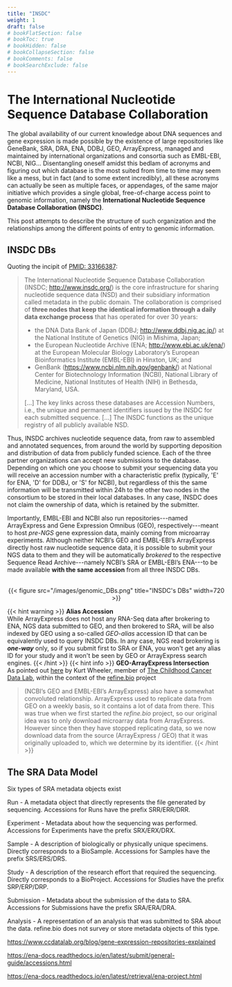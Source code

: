 ```yaml
---
title: "INSDC"
weight: 1
draft: false
# bookFlatSection: false
# bookToc: true
# bookHidden: false
# bookCollapseSection: false
# bookComments: false
# bookSearchExclude: false
---
```


# The International Nucleotide Sequence Database Collaboration

The global availability of our current knowledge about DNA sequences and gene
expression is made possible by the existence of large repositories like
GeneBank, SRA, DRA, ENA, DDBJ, GEO, ArrayExpress, managed and maintained by
international organizations and consortia such as EMBL-EBI, NCBI, NIG...
Disentangling oneself amidst this bedlam of acronyms and figuring out which
database is the most suited from time to time may seem like a mess, but in fact
(and to some extent incredibly), all these acronyms can actually be seen as
multiple faces, or appendages, of the same major initiative which provides a
single global, free-of-charge access point to genomic information, namely the
__International Nucleotide Sequence Database Collaboration (INSDC)__.

This post attempts to describe the structure of such organization and the
relationships among the different points of entry to genomic information.

## INSDC DBs

Quoting the incipit of
[PMID: 33166387](https://pubmed.ncbi.nlm.nih.gov/33166387/):

> The International Nucleotide Sequence Database Collaboration (INSDC;
> http://www.insdc.org/) is the core infrastructure for sharing nucleotide
> sequence data (NSD) and their subsidiary information called metadata in the
> public domain. The collaboration is comprised of __three nodes that keep the__
> __identical information through a daily data exchange process__ that has
> operated for over 30 years:
> - the DNA Data Bank of Japan (DDBJ; http://www.ddbj.nig.ac.jp/) at the
>	National Institute of Genetics (NIG) in Mishima, Japan;
> - the European Nucleotide Archive (ENA; http://www.ebi.ac.uk/ena/) at the
> 	European Molecular Biology Laboratory’s European Bioinformatics Institute
> 	(EMBL-EBI) in Hinxton, UK; and
> - GenBank (https://www.ncbi.nlm.nih.gov/genbank/) at National Center for
>	Biotechnology Information (NCBI), National Library of Medicine, National
> 	Institutes of Health (NIH) in Bethesda, Maryland, USA.
>
> [...]
> The key links across these databases are Accession Numbers, i.e., the unique
> and permanent identifiers issued by the INSDC for each submitted sequence.
> [...]
> The INSDC functions as the unique registry of all publicly available NSD.

Thus, INSDC archives nucleotide sequence data, from raw to assembled and
annotated sequences, from around the world by supporting deposition and
distribution of data from publicly funded science. Each of the three partner
organizations can accept new submissions to the database. Depending on which one
you choose to submit your sequencing data you will receive an accession number
with a characteristic prefix (typically, 'E' for ENA, 'D' for DDBJ, or 'S' for
NCBI), but regardless of this the same information will be transmitted within
24h to the other two nodes in the consortium to be stored in their local
databases. In any case, INSDC does not claim the ownership of data, which is
retained by the submitter.

Importantly, EMBL-EBI and NCBI also run repositories---named ArrayExpress and
Gene Expression Omnibus (GEO), respectively---meant to host _pre-NGS_ gene
expression data, mainly coming from microarray experiments. Although neither
NCBI’s GEO and EMBL-EBI’s ArrayExpress directly host raw nucleotide sequence
data, it is possible to submit your NGS data to them and they will be
automatically _brokered_ to the respective Sequence Read Archive---namely NCBI’s
SRA or EMBL-EBI’s ENA---to be made available __with the same accession__ from
all three INSDC DBs.

<div style="text-align: center;">
<br>
{{< figure src="/images/genomic_DBs.png" title="INSDC's DBs" width=720 >}}
<br>
</div>

{{< hint warning >}}
__Alias Accession__  
While ArrayExpress does not host any RNA-Seq data after brokering to ENA, NGS
data submitted to GEO, and then brokered to SRA, will be also indexed by GEO
using a so-called _GEO-alias_ accession ID that can be equivalently used to
query INSDC DBs. In any case, NGS read brokering is ___one-way___ only, so if
you submit first to SRA or ENA, you won't get any alias ID for your study and it
won't be seen by GEO or ArrayExpress search engines.
{{< /hint >}}
{{< hint info >}}
__GEO-ArrayExpress Intersection__  
As pointed out [here](https://www.ccdatalab.org/blog/gene-expression-repositories-explained)
by Kurt Wheeler, member of
[The Childhood Cancer Data Lab](https://www.ccdatalab.org/), within the context
of the [refine.bio](https://www.refine.bio/) project
> (NCBI’s GEO and EMBL-EBI’s ArrayExpress) also have a somewhat convoluted
> relationship. ArrayExpress used to replicate data from GEO on a weekly basis,
> so it contains a lot of data from there. This was true when we first started
> the _refine.bio_ project, so our original idea was to only download microarray
> data from ArrayExpress. However since then they have stopped replicating data,
> so we now download data from the source (ArrayExpress / GEO) that it was
> originally uploaded to, which we determine by its identifier.
{{< /hint >}}




## The SRA Data Model


Six types of SRA metadata objects exist

Run - A metadata object that directly represents the file generated by sequencing. Accessions for Runs have the prefix SRR/ERR/DRR.

Experiment - Metadata about how the sequencing was performed. Accessions for Experiments have the prefix SRX/ERX/DRX.

Sample - A description of biologically or physically unique specimens. Directly corresponds to a BioSample. Accessions for Samples have the prefix SRS/ERS/DRS.

Study - A description of the research effort that required the sequencing. Directly corresponds to a BioProject. Accessions for Studies have the prefix SRP/ERP/DRP.

Submission - Metadata about the submission of the data to SRA. Accessions for Submissions have the prefix SRA/ERA/DRA.

Analysis - A representation of an analysis that was submitted to SRA about the data. refine.bio does not survey or store metadata objects of this type.





https://www.ccdatalab.org/blog/gene-expression-repositories-explained

https://ena-docs.readthedocs.io/en/latest/submit/general-guide/accessions.html

https://ena-docs.readthedocs.io/en/latest/retrieval/ena-project.html
